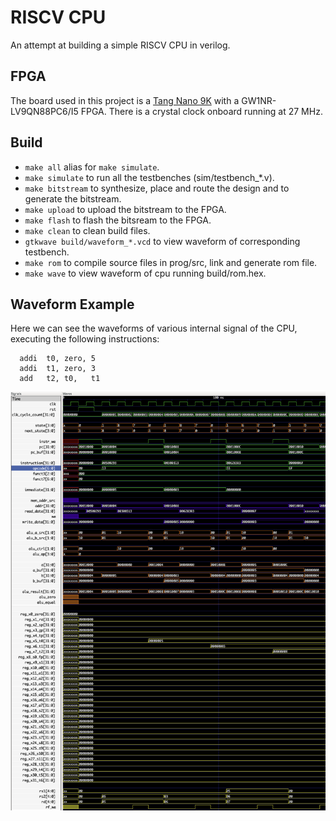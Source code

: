 # RISCV CPU

An attempt at building a simple RISCV CPU in verilog.

## FPGA

The board used in this project is a [Tang Nano 9K](https://wiki.sipeed.com/hardware/en/tang/Tang-Nano-9K/Nano-9K.html) with a GW1NR-LV9QN88PC6/I5 FPGA. There is a crystal clock onboard running at 27 MHz.

## Build

* `make all` alias for `make simulate`.
* `make simulate` to run all the testbenches (sim/testbench_*.v).
* `make bitstream` to synthesize, place and route the design and to generate the bitstream.
* `make upload` to upload the bitstream to the FPGA.
* `make flash` to flash the bitsream to the FPGA.
* `make clean` to clean build files.
* `gtkwave build/waveform_*.vcd` to view waveform of corresponding testbench.
* `make rom` to compile source files in prog/src, link and generate rom file.
* `make wave` to view waveform of cpu running build/rom.hex.

## Waveform Example
Here we can see the waveforms of various internal signal of the CPU, executing the following instructions:

```(asm)
  addi  t0, zero, 5
  addi  t1, zero, 3
  add   t2, t0,   t1
```

![Waveform adding two numbers](res/waveform_add_two_numbers.png)
